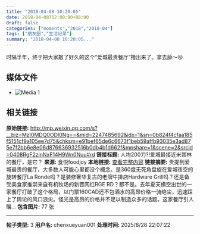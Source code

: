 ```yaml
---
title: "2018-04-08 10:20:05"
date: 2018-04-08T12:00:00+08:00
draft: false
categories: ["moments","2018","2018-04"]
tags: ["朋友圈","生活记录"]
summary: "2018-04-08 10:20:05..."
---
```


时隔半年，终于把大家敲了好久的这个“爱城最贵餐厅”撸出来了。拿去舔～😛

## 媒体文件

- ![Media 1](/Moments/photos/2018-04-08/201804081020050.jpg)

## 相关链接

**原始链接:** http://mp.weixin.qq.com/s?__biz=MzI0MDQ0ODI0Ng==&mid=2247485692&idx=1&sn=0b824f4cfaa185f5151cf9a105ee7d75&chksm=e91bef65de6c6673f1beb59affb93035e3ad875e7f2bb6e8e06d876636932516b0db4b1d662f&mpshare=1&scene=2&srcid=0408RgF2zinNxF14H9Wn0Nuu#rd
**链接标题:** 人均200刀?!爱城最接近米其林的餐厅，是它？
**来源:** 食悦foodjoy
**本地链接:** [查看完整内容](/link_content/2018/04/2018-04-08-2/link_content/)
**链接摘要:** 贵提到爱城最贵的餐厅，大多数人可能心里都没个概念。是360度无死角盘旋在爱城夜空的旋转餐厅La Ronde吗？是装修奢华复古的老牌牛排店Hardware Grill吗？还是备受美食家推崇来自有机牧场的新晋网红RGE RD？都不是。去年夏天横空出世的一家餐厅打破了这个格局，以门票160CAD还不包酒水的高昂价格一骑绝尘，迅速踩上了舆论的风口浪尖。怪光是高昂的价格并不足以制造众多的话题。这家餐厅引人瞩...
**包含图片:** 77 张

---

**帖子类型:** 3
**用户名:** chenxueyuan001
**处理时间:** 2025/8/28 22:07:22